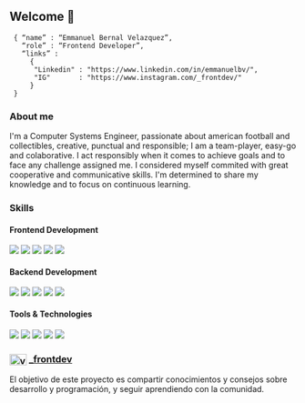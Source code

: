 ## Welcome 👋

```shell
 { “name” : “Emmanuel Bernal Velazquez”,
   “role” : “Frontend Developer”,
   “links” : 
     { 
      "Linkedin" : "https://www.linkedin.com/in/emmanuelbv/", 
      "IG"       : "https://www.instagram.com/_frontdev/"
     }
 }
```

### About me
I'm a Computer Systems Engineer, passionate about american football and collectibles, creative, punctual and responsible; I am a team-player, easy-go and colaborative. I act responsibly when it comes to achieve goals and to face any challenge assigned me. I considered myself commited with great cooperative and communicative skills. I'm determined to share my knowledge and to focus on continuous learning.

### Skills
<h4>Frontend Development</h4>
<p>
  <img src="https://img.shields.io/badge/Angular-DD0031?style=for-the-badge&logo=angular&logoColor=white">
  <img src="https://img.shields.io/badge/HTML5-E34F26?style=for-the-badge&logo=html5&logoColor=white">
  <img src="https://img.shields.io/badge/CSS3-1572B6?style=for-the-badge&logo=css3&logoColor=white">
  <img src="https://img.shields.io/badge/JavaScript-F7DF1E?style=for-the-badge&logo=javascript&logoColor=black">
  <img src="https://img.shields.io/badge/TypeScript-007ACC?style=for-the-badge&logo=typescript&logoColor=white">
</p>
<h4>Backend Development</h4>
<p>
  <img src="https://img.shields.io/badge/PHP-777BB4?style=for-the-badge&logo=php&logoColor=white">
  <img src="https://img.shields.io/badge/Laravel-FF2D20?style=for-the-badge&logo=laravel&logoColor=white">
  <img src="https://img.shields.io/badge/Node.js-339933?style=for-the-badge&logo=nodedotjs&logoColor=white">
  <img src="https://img.shields.io/badge/MySQL-005C84?style=for-the-badge&logo=mysql&logoColor=white">
  <img src="https://img.shields.io/badge/Postman-FF6C37?style=for-the-badge&logo=Postman&logoColor=white">
</p>
<h4>Tools & Technologies</h4>
<p>
  <img src="https://img.shields.io/badge/Git-F05032?style=for-the-badge&logo=git&logoColor=white">
  <img src="https://img.shields.io/badge/GitHub-100000?style=for-the-badge&logo=github&logoColor=white">
  <img src="https://img.shields.io/badge/Windows-0078D6?style=for-the-badge&logo=windows&logoColor=white">
  <img src="https://img.shields.io/badge/Ubuntu-E95420?style=for-the-badge&logo=ubuntu&logoColor=white">
  <img src="https://img.shields.io/badge/mac%20os-000000?style=for-the-badge&logo=apple&logoColor=white">
</p>

### <a href="https://www.instagram.com/_frontdev" target="blank"><img align="center" src="https://raw.githubusercontent.com/rahuldkjain/github-profile-readme-generator/master/src/images/icons/Social/instagram.svg" alt="veritechie" height="20" width="30" /></a>  <a href="https://www.instagram.com/_frontdev" target="_blank">_frontdev</a>
El objetivo de este proyecto es compartir conocimientos y consejos sobre desarrollo y programación, y seguir aprendiendo con la comunidad.

<!-- ### Github stats
<table>
  <tr>
    <td>
      <img src="https://github-readme-stats.vercel.app/api?username=emmanuel4&card_width=450em">
    </td>
    <td>
      <img src="https://github-readme-stats.vercel.app/api/top-langs/?username=emmanuel4&card_width=450em">
    </td>
  </tr>
</table> -->
